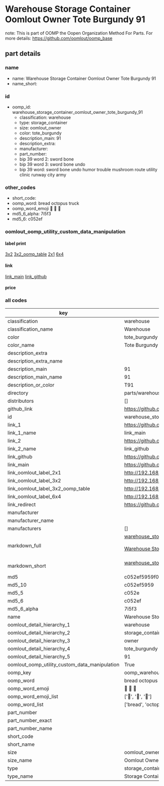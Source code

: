# Warehouse Storage Container Oomlout Owner Tote Burgundy 91  

note: This is part of OOMP the Oopen Organization Method For Parts. For more details: https://github.com/oomlout/oomp_base

##  part details
  







### name
* name: Warehouse Storage Container Oomlout Owner Tote Burgundy 91
* name_short: 
### id
* oomp_id: warehouse_storage_container_oomlout_owner_tote_burgundy_91
  * classification: warehouse
  * type: storage_container
  * size: oomlout_owner
  * color: tote_burgundy
  * description_main: 91
  * description_extra: 
  * manufacturer: 
  * part_number: 
  * bip 39 word 2: sword bone
  * bip 39 word 3: sword bone undo
  * bip 39 word: sword bone undo humor trouble mushroom route utility clinic runway city army

### other_codes
* short_code: 
* oomp_word: bread octopus truck
* oomp_word_emoji :bread: :octopus: :truck:
* md5_6_alpha: 7i5f3
* md5_6: c052ef






### oomlout_oomp_utility_custom_data_manipulation
#### label print
[3x2](http://192.168.1.245:1112/?label=oomp%207i5f3)
[3x2_oomp_table](http://192.168.1.108:1112/?label=oomp%207i5f3)
[2x1](http://192.168.1.242:1112/?label=oomp%207i5f3)
[6x4](http://192.168.1.55:1112/?label=oomp%207i5f3)    

#### link

[link_main](https://github.com/oomlout/oomlout_oomp_version_1_messy/tree/main/parts/warehouse_storage_container_oomlout_owner_tote_burgundy_91) [link_github](https://github.com/oomlout/oomlout_oomp_version_1_messy/tree/main/parts/warehouse_storage_container_oomlout_owner_tote_burgundy_91)                             

#### price







### all codes 
| key | value |  
| --- | --- |  
| classification | warehouse |  
| classification_name | Warehouse |  
| color | tote_burgundy |  
| color_name | Tote Burgundy |  
| description_extra |  |  
| description_extra_name |  |  
| description_main | 91 |  
| description_main_name | 91 |  
| description_or_color | T91 |  
| directory | parts/warehouse_storage_container_oomlout_owner_tote_burgundy_91 |  
| distributors | [] |  
| github_link | https://github.com/oomlout/oomlout_oomp_part_src/tree/main/parts/warehouse_storage_container_oomlout_owner_tote_burgundy_91 |  
| id | warehouse_storage_container_oomlout_owner_tote_burgundy_91 |  
| link_1 | https://github.com/oomlout/oomlout_oomp_version_1_messy/tree/main/parts/warehouse_storage_container_oomlout_owner_tote_burgundy_91 |  
| link_1_name | link_main |  
| link_2 | https://github.com/oomlout/oomlout_oomp_version_1_messy/tree/main/parts/warehouse_storage_container_oomlout_owner_tote_burgundy_91 |  
| link_2_name | link_github |  
| link_github | https://github.com/oomlout/oomlout_oomp_version_1_messy/tree/main/parts/warehouse_storage_container_oomlout_owner_tote_burgundy_91 |  
| link_main | https://github.com/oomlout/oomlout_oomp_version_1_messy/tree/main/parts/warehouse_storage_container_oomlout_owner_tote_burgundy_91 |  
| link_oomlout_label_2x1 | http://192.168.1.242:1112/?label=oomp%207i5f3 |  
| link_oomlout_label_3x2 | http://192.168.1.245:1112/?label=oomp%207i5f3 |  
| link_oomlout_label_3x2_oomp_table | http://192.168.1.108:1112/?label=oomp%207i5f3 |  
| link_oomlout_label_6x4 | http://192.168.1.55:1112/?label=oomp%207i5f3 |  
| link_redirect | https://github.com/oomlout/oomlout_oomp_version_1_messy/tree/main/parts/warehouse_storage_container_oomlout_owner_tote_burgundy_91 |  
| manufacturer |  |  
| manufacturer_name |  |  
| manufacturers | [] |  
| markdown_full | [warehouse_storage_container_oomlout_owner_tote_burgundy_91](none)<br>[](none)<br>[Warehouse Storage Container Oomlout Owner Tote Burgundy 91](none)<br><br> |  
| markdown_short | [warehouse_storage_container_oomlout_owner_tote_burgundy_91](none)<br><br> |  
| md5 | c052ef5959f05792477486f1d9c656e2 |  
| md5_10 | c052ef5959 |  
| md5_5 | c052e |  
| md5_6 | c052ef |  
| md5_6_alpha | 7i5f3 |  
| name | Warehouse Storage Container Oomlout Owner Tote Burgundy 91 |  
| oomlout_detail_hierarchy_1 | warehouse |  
| oomlout_detail_hierarchy_2 | storage_container |  
| oomlout_detail_hierarchy_3 | owner |  
| oomlout_detail_hierarchy_4 | tote_burgundy |  
| oomlout_detail_hierarchy_5 | 91 |  
| oomlout_oomp_utility_custom_data_manipulation | True |  
| oomp_key | oomp_warehouse_storage_container_oomlout_owner_tote_burgundy_91 |  
| oomp_word | bread octopus truck |  
| oomp_word_emoji | :bread: :octopus: :truck: |  
| oomp_word_emoji_list | [':bread:', ':octopus:', ':truck:'] |  
| oomp_word_list | ['bread', 'octopus', 'truck'] |  
| part_number |  |  
| part_number_exact |  |  
| part_number_name |  |  
| short_code |  |  
| short_name |  |  
| size | oomlout_owner |  
| size_name | Oomlout Owner |  
| type | storage_container |  
| type_name | Storage Container |  
